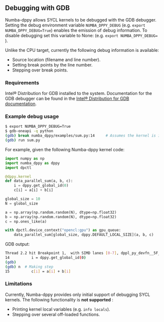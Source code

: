 ## Debugging with GDB

Numba-dppy allows SYCL kernels to be debugged with the GDB debugger.
Setting the debug environment variable `NUMBA_DPPY_DEBUG` (e.g. `export NUMBA_DPPY_DEBUG=True`) enables
the emission of debug information.
To disable debugging set this variable to None: (e.g. `export NUMBA_DPPY_DEBUG= `).

Unlike the CPU target, currently the following debug information is available:
- Source location (filename and line number).
- Setting break points by the line number.
- Stepping over break points.

### Requirements

Intel® Distribution for GDB installed to the system.
Documentation for the GDB debugger can be found in the
[Intel® Distribution for GDB documentation](https://software.intel.com/content/www/us/en/develop/tools/oneapi/components/distribution-for-gdb.html).

### Example debug usage

```bash
$ export NUMBA_DPPY_DEBUG=True
$ gdb-oneapi -q python
(gdb) break numba_dppy/examples/sum.py:14     # Assumes the kernel is in file sum.py, at line 14
(gdb) run sum.py
```

For example, given the following Numba-dppy kernel code:
```python
import numpy as np
import numba_dppy as dppy
import dpctl

@dppy.kernel
def data_parallel_sum(a, b, c):
    i = dppy.get_global_id(0)
    c[i] = a[i] + b[i]

global_size = 10
N = global_size

a = np.array(np.random.random(N), dtype=np.float32)
b = np.array(np.random.random(N), dtype=np.float32)
c = np.ones_like(a)

with dpctl.device_context("opencl:gpu") as gpu_queue:
    data_parallel_sum[global_size, dppy.DEFAULT_LOCAL_SIZE](a, b, c)
```

GDB output:
```bash
Thread 2.2 hit Breakpoint 1,  with SIMD lanes [0-7], dppl_py_devfn__5F__5F_main_5F__5F__2E_data_5F_parallel_5F_sum_24_1_2E_array_28_float32_2C__20_1d_2C__20_C_29__2E_array_28_float32_2C__20_1d_2C__20_C_29__2E_array_28_float32_2C__20_1d_2C__20_C_29_ () at sum.py:14
14          i = dppy.get_global_id(0)
(gdb)
(gdb) n  # Making step
15          c[i] = a[i] + b[i]
```


### Limitations

Currently, Numba-dppy provides only initial support of debugging SYCL kernels.
The following functionality is **not supported** :
- Printing kernel local variables (e.g. ```info locals```).
- Stepping over several off-loaded functions.
